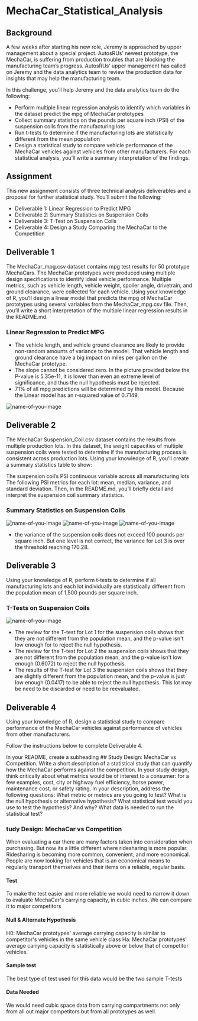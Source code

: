 # MechaCar_Statistical_Analysis
## Background
A few weeks after starting his new role, Jeremy is approached by upper management about a special project. AutosRUs’ newest prototype, the MechaCar, is suffering from production troubles that are blocking the manufacturing team’s progress. AutosRUs’ upper management has called on Jeremy and the data analytics team to review the production data for insights that may help the manufacturing team.

In this challenge, you’ll help Jeremy and the data analytics team do the following:

- Perform multiple linear regression analysis to identify which variables in the dataset predict the mpg of MechaCar prototypes
- Collect summary statistics on the pounds per square inch (PSI) of the suspension coils from the manufacturing lots
- Run t-tests to determine if the manufacturing lots are statistically different from the mean population
- Design a statistical study to compare vehicle performance of the MechaCar vehicles against vehicles from other manufacturers. For each statistical analysis, you’ll write a summary interpretation of the findings.  

## Assignment
This new assignment consists of three technical analysis deliverables and a proposal for further statistical study. You’ll submit the following:

- Deliverable 1: Linear Regression to Predict MPG
- Deliverable 2: Summary Statistics on Suspension Coils
- Deliverable 3: T-Test on Suspension Coils
- Deliverable 4: Design a Study Comparing the MechaCar to the Competition
  
## Deliverable 1
The MechaCar_mpg.csv dataset contains mpg test results for 50 prototype MechaCars. The MechaCar prototypes were produced using multiple design specifications to identify ideal vehicle performance. Multiple metrics, such as vehicle length, vehicle weight, spoiler angle, drivetrain, and ground clearance, were collected for each vehicle. Using your knowledge of R, you’ll design a linear model that predicts the mpg of MechaCar prototypes using several variables from the MechaCar_mpg.csv file. Then, you’ll write a short interpretation of the multiple linear regression results in the README.md.

### Linear Regression to Predict MPG
- The vehicle length, and vehicle ground clearance are likely to provide non-random amounts of variance to the model. That vehicle length and ground clearance have a big impact on miles per gallon on the MechaCar prototype. 
- The slope cannot be considered zero. In the picture provided below the P-value is 5.35e-11, it is lower than even an extreme level of significance, and thus the null hypothesis must be rejected.
- 71% of all mpg predictions will be determined by this model. Because the Linear model has an r-squared value of 0.7149.

![name-of-you-image](https://github.com/skinnytwinvale/MechaCar_Statistical_Analysis/blob/78a04aff7039f11e1f966d864d0e68f602d821b5/Images/Deliverable%201.png)

## Deliverable 2
The MechaCar Suspension_Coil.csv dataset contains the results from multiple production lots. In this dataset, the weight capacities of multiple suspension coils were tested to determine if the manufacturing process is consistent across production lots. Using your knowledge of R, you’ll create a summary statistics table to show:

The suspension coil’s PSI continuous variable across all manufacturing lots
The following PSI metrics for each lot: mean, median, variance, and standard deviation.
Then, in the README.md, you’ll briefly detail and interpret the suspension coil summary statistics.

### Summary Statistics on Suspension Coils
![name-of-you-image](https://github.com/skinnytwinvale/MechaCar_Statistical_Analysis/blob/95330a8554f981f55abb98b9096b387a8f46578d/Images/Screen%20Shot%202022-07-17%20at%204.58.25%20PM.png)
![name-of-you-image](https://github.com/skinnytwinvale/MechaCar_Statistical_Analysis/blob/95330a8554f981f55abb98b9096b387a8f46578d/Images/Screen%20Shot%202022-07-17%20at%204.53.29%20PM.png)
![name-of-you-image](https://github.com/skinnytwinvale/MechaCar_Statistical_Analysis/blob/95330a8554f981f55abb98b9096b387a8f46578d/Images/Screen%20Shot%202022-07-17%20at%204.53.16%20PM.png)
- the variance of the suspension coils does not exceed 100 pounds per square inch. But one level is not correct, the variance for Lot 3 is over the threshold reaching 170.28.
## Deliverable 3
Using your knowledge of R, perform t-tests to determine if all manufacturing lots and each lot individually are statistically different from the population mean of 1,500 pounds per square inch. 

### T-Tests on Suspension Coils
![name-of-you-image](https://github.com/skinnytwinvale/MechaCar_Statistical_Analysis/blob/94e9cd5affbdc37cb24c7dfe29ba5f9c2d04c0c9/Images/Deliverable_3.png)

- The review for the T-test for Lot 1 for the suspension coils shows that they are not different from the population mean, and the p-value isn't low enough for to reject the null hypothesis.
- The review for the T-test for Lot 2 the suspension coils shows that they are not different from the population mean, and the p-value isn't low enough (0.6072) to reject the null hypothesis.
- The results of the T-test for Lot 3 the suspension coils shows that they are slightly different from the population mean, and the p-value is just low enough (0.0417) to be able to reject the null hypothesis. This lot may be need to be discarded or need to be reevaluated.

## Deliverable 4
Using your knowledge of R, design a statistical study to compare performance of the MechaCar vehicles against performance of vehicles from other manufacturers.

Follow the instructions below to complete Deliverable 4.

In your README, create a subheading ## Study Design: MechaCar vs Competition.
Write a short description of a statistical study that can quantify how the MechaCar performs against the competition. In your study design, think critically about what metrics would be of interest to a consumer: for a few examples, cost, city or highway fuel efficiency, horse power, maintenance cost, or safety rating.
In your description, address the following questions:
What metric or metrics are you going to test?
What is the null hypothesis or alternative hypothesis?
What statistical test would you use to test the hypothesis? And why?
What data is needed to run the statistical test?

### tudy Design: MechaCar vs Competition
When evaluating a car there are many factors taken into consideration when purchasing. But now its a little different where ridesharing is more popular. Ridesharing is becoming more common, convenient, and more economical. People are now looking for vehicles that is an economical means to regularly transport themselves and their items on a reliable, regular basis.

#### Test
To make the test easier and more reliable we would need to narrow it down to evaluate MechaCar's carrying capacity, in cubic inches. We can compare it to major competitors

#### Null & Alternate Hypothesis
H0: MechaCar prototypes' average carrying capacity is similar to competitor's vehicles in the same vehicle class 
Ha: MechaCar prototypes' average carrying capacity is statistically above or below that of competitor vehicles.
#### Sample test
The best type of test used for this data would be the two sample T-tests
#### Data Needed
We would need cubic space data from carrying compartments not only from all out major competitors but from all prototypes as well.
